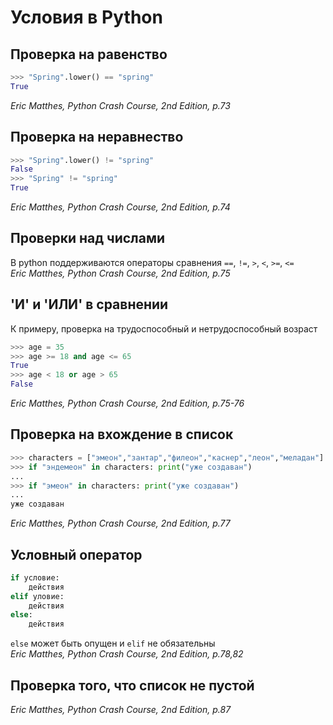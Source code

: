 # Условия в Python
## Проверка на равенство
```python
>>> "Spring".lower() == "spring"
True
```
_Eric Matthes, Python Crash Course, 2nd Edition, p.73_

## Проверка на неравнество
```python
>>> "Spring".lower() != "spring"
False
>>> "Spring" != "spring"
True
```
_Eric Matthes, Python Crash Course, 2nd Edition, p.74_

## Проверки над числами
В python поддерживаются операторы сравнения `==`, `!=`, `>`, `<`, `>=`, `<=`<br/>
_Eric Matthes, Python Crash Course, 2nd Edition, p.75_

## 'И' и 'ИЛИ' в сравнении
К примеру, проверка на трудоспособный и нетрудоспособный возраст
```python
>>> age = 35
>>> age >= 18 and age <= 65
True
>>> age < 18 or age > 65
False
```
_Eric Matthes, Python Crash Course, 2nd Edition, p.75-76_

## Проверка на вхождение в список
```python
>>> characters = ["эмеон","зантар","филеон","каснер","леон","меладан"]
>>> if "эндемеон" in characters: print("уже создаван")
...
>>> if "эмеон" in characters: print("уже создаван")
...
уже создаван
```
_Eric Matthes, Python Crash Course, 2nd Edition, p.77_

## Условный оператор
```python
if условие:
    действия
elif уловие:
    действия
else:
    действия
```
`else` может быть опущен и `elif` не обязательны<br/>
_Eric Matthes, Python Crash Course, 2nd Edition, p.78,82_

## Проверка того, что список не пустой
_Eric Matthes, Python Crash Course, 2nd Edition, p.87_